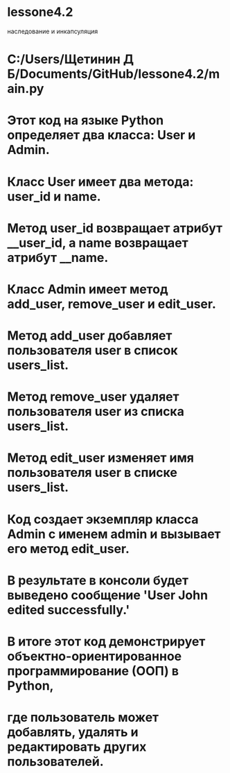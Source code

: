 # lessone4.2
 наследование и инкапсуляция

# C:/Users/Щетинин Д Б/Documents/GitHub/lessone4.2/main.py
# Этот код на языке Python определяет два класса: User и Admin.
# Класс User имеет два метода: user_id и name.
# Метод user_id возвращает атрибут __user_id, а name возвращает атрибут __name.
# Класс Admin имеет метод add_user, remove_user и edit_user.
# Метод add_user добавляет пользователя user в список users_list.
# Метод remove_user удаляет пользователя user из списка users_list.
# Метод edit_user изменяет имя пользователя user в списке users_list.
# Код создает экземпляр класса Admin с именем admin и вызывает его метод edit_user.
# В результате в консоли будет выведено сообщение 'User John edited successfully.'
#  В итоге этот код демонстрирует объектно-ориентированное программирование (ООП) в Python,
# где пользователь может добавлять, удалять и редактировать других пользователей.


